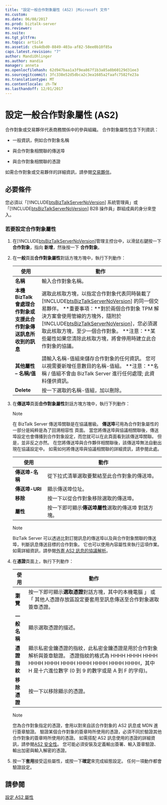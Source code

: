 ```yaml
---
title: "設定一般合作對象屬性 (AS2) |Microsoft 文件"
ms.custom: 
ms.date: 06/08/2017
ms.prod: biztalk-server
ms.reviewer: 
ms.suite: 
ms.tgt_pltfrm: 
ms.topic: article
ms.assetid: c9a4dbd0-8849-403a-af82-58ee0b10f85a
caps.latest.revision: "7"
author: MandiOhlinger
ms.author: mandia
manager: anneta
ms.openlocfilehash: 62d947baa1a3f9ea867f1b3a85a8b60129d31ee3
ms.sourcegitcommit: 3fc338e52d5dbca2c3ea1685a2faafc7582fe23a
ms.translationtype: MT
ms.contentlocale: zh-TW
ms.lasthandoff: 12/01/2017
---
```

# <a name="configuring-general-party-properties-as2"></a>設定一般合作對象屬性 (AS2)
合作對象或交易夥伴代表商務關係中的參與組織。 合作對象屬性包含下列資訊：  
  
-   一般資訊，例如合作對象名稱  
  
-   與合作對象相關聯的傳送埠  
  
-   與合作對象相關聯的憑證  
  
 如需合作對象或交易夥伴的詳細資訊，請參閱[交易夥伴](../core/trading-partners-and-business-profiles.md)。  
  
## <a name="prerequisites"></a>必要條件  
 您必須以「[!INCLUDE[btsBizTalkServerNoVersion](../includes/btsbiztalkservernoversion-md.md)] 系統管理員」或「[!INCLUDE[btsBizTalkServerNoVersion](../includes/btsbiztalkservernoversion-md.md)] B2B 操作員」群組成員的身分來登入。  
  
### <a name="to-configure-party-properties"></a>若要設定合作對象屬性  
  
1.  在[!INCLUDE[btsBizTalkServerNoVersion](../includes/btsbiztalkservernoversion-md.md)]管理主控台中，以滑鼠右鍵按一下**合作對象**，指向 **新增**，然後按一下 **合作對象**。  
  
2.  在**一般**頁面**合作對象屬性**對話方塊方塊中，執行下列動作：  
  
    |使用|動作|  
    |--------------|----------------|  
    |**名稱**|輸入合作對象名稱。|  
    |**本機 BizTalk 會處理合作對象或支援此合作對象傳送訊息所收到的訊息**|選取此核取方塊，以指定合作對象代表同時裝載了 [!INCLUDE[btsBizTalkServerNoVersion](../includes/btsbiztalkservernoversion-md.md)] 的同一個交易夥伴。 **重要事項：**對於兩個合作對象 TPM 解決方案會使用管線的方塊外，隨附於[!INCLUDE[btsBizTalkServerNoVersion](../includes/btsbiztalkservernoversion-md.md)]，您必須選取此核取方塊，至少一個合作對象。 **注意：**某些屬性如果您清除此核取方塊，將會停用時建立此合作對象的協議。|  
    |**其他屬性 – 名稱/值**|請輸入名稱-值組來儲存合作對象的任何資訊。 您可以視需要新增任意數目的名稱-值組。 **注意：**名稱 / 值組不會由 BizTalk Server 進行任何處理; 此資料僅供資訊。|  
    |**Delete**|按一下選取的名稱-值組，加以刪除。|  
  
3.  在**傳送埠**頁面**合作對象屬性**對話方塊方塊中，執行下列動作：  
  
    > [!NOTE]
    >  在 BizTalk Server 傳送埠關聯是在協議層級。 **傳送埠**可用為合作對象屬性的一部分是純粹是為了回溯相容性 頁面。 當您將傳送埠與協議相關聯後，傳送埠設定也會傳播到合作對象設定，而您就可以在此頁面看到該傳送埠關聯。 但是，並非反之亦然。 在您將傳送埠與合作夥伴相關聯後，該傳送埠無法自動出現在協議設定中。 如需如何將傳送埠與協議相關聯的詳細資訊，請參閱此處。  
  
    |使用|動作|  
    |--------------|----------------|  
    |**傳送埠-名稱**|從下拉式清單選取要繫結至此合作對象的傳送埠。|  
    |**傳送埠-URI**|顯示傳送埠位址。|  
    |**移除**|按一下以從合作對象移除選取的傳送埠。|  
    |**屬性**|按一下即可顯示**傳送埠屬性**選取的傳送埠 對話方塊。|  
  
    > [!NOTE]
    >  BizTalk Server 可以透過比對訂閱訊息的傳送埠以及與合作對象關聯的傳送埠，判斷訊息傳送目標的合作對象。 它也可以使用內容屬性來執行這項作業。 如需詳細資訊，請參閱[外寄 AS2 訊息的協議解析](../core/agreement-resolution-for-outgoing-as2-messages.md)。  
  
4.  在**憑證**頁面上，執行下列動作：  
  
    |使用|動作|  
    |--------------|----------------|  
    |**瀏覽**|按一下即可顯示**選取憑證**對話方塊，其中的本機電腦 」 或 「 其他人憑證存放區設定要套用至訊息傳送至合作對象選取簽章憑證。|  
    |**一般名稱**|顯示選取憑證的描述。|  
    |**憑證指紋**|顯示私密金鑰憑證的指紋，此私密金鑰憑證是用於合作對象解析與簽章驗證。 憑證指紋的格式為 HHHH HHHH HHHH HHHH HHHH HHHH HHHH HHHH HHHH HHHH，其中 H 是十六進位數字 (0 到 9 的數字或是 A 到 F 的字母)。|  
    |**移除憑證**|按一下以移除顯示的憑證。|  
  
    > [!NOTE]
    >  您為合作對象指定的憑證，會用以對來自該合作對象的 AS2 訊息或 MDN 進行簽章驗證。 驗證某個合作對象的簽章時所使用的憑證，必須不同於驗證其他合作對象的簽章時所使用的憑證。 如需搭配 AS2 訊息使用的憑證的詳細資訊，請參閱[AS2 安全性](../core/as2-security.md)。 您可能必須安裝及定義輸出簽署、輸入簽章驗證、輸出加密與輸入解密的憑證。  
  
5.  按一下**套用**接受這些屬性，或按一下**確定**來完成組態設定。 任何一項動作都會驗證設定。  
  
## <a name="see-also"></a>請參閱  
 [設定 AS2 屬性](../core/configuring-as2-properties.md)